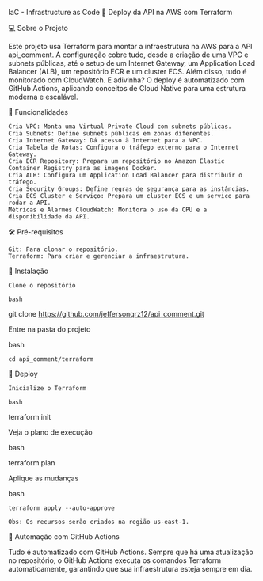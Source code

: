 IaC - Infrastructure as Code 🚧 Deploy da API na AWS com Terraform

💻 Sobre o Projeto

Este projeto usa Terraform para montar a infraestrutura na AWS para a API api_comment. A configuração cobre tudo, desde a criação de uma VPC e subnets públicas, até o setup de um Internet Gateway, um Application Load Balancer (ALB), um repositório ECR e um cluster ECS. Além disso, tudo é monitorado com CloudWatch. E adivinha? O deploy é automatizado com GitHub Actions, aplicando conceitos de Cloud Native para uma estrutura moderna e escalável.

💪 Funcionalidades

    Cria VPC: Monta uma Virtual Private Cloud com subnets públicas.
    Cria Subnets: Define subnets públicas em zonas diferentes.
    Cria Internet Gateway: Dá acesso à Internet para a VPC.
    Cria Tabela de Rotas: Configura o tráfego externo para o Internet Gateway.
    Cria ECR Repository: Prepara um repositório no Amazon Elastic Container Registry para as imagens Docker.
    Cria ALB: Configura um Application Load Balancer para distribuir o tráfego.
    Cria Security Groups: Define regras de segurança para as instâncias.
    Cria ECS Cluster e Serviço: Prepara um cluster ECS e um serviço para rodar a API.
    Métricas e Alarmes CloudWatch: Monitora o uso da CPU e a disponibilidade da API.

🛠 Pré-requisitos

    Git: Para clonar o repositório.
    Terraform: Para criar e gerenciar a infraestrutura.

🎲 Instalação

    Clone o repositório

    bash

git clone https://github.com/jeffersonqrz12/api_comment.git

Entre na pasta do projeto

bash

    cd api_comment/terraform

🚀 Deploy

    Inicialize o Terraform

    bash

terraform init

Veja o plano de execução

bash

terraform plan

Aplique as mudanças

bash

    terraform apply --auto-approve

    Obs: Os recursos serão criados na região us-east-1.

🔧 Automação com GitHub Actions

Tudo é automatizado com GitHub Actions. Sempre que há uma atualização no repositório, o GitHub Actions executa os comandos Terraform automaticamente, garantindo que sua infraestrutura esteja sempre em dia.

